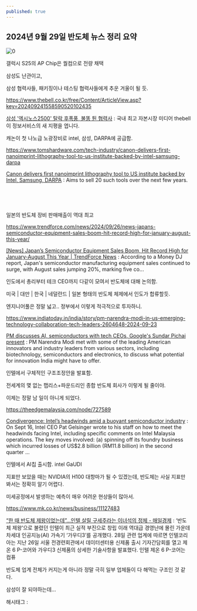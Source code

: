 ```yaml
---
published: true
---
```

## 2024년 9월 29일 반도체 뉴스 정리 요약

![0](/asset/img/223600385426/0.png)

갤럭시 S25의 AP Chip은 퀄컴으로 전량 채택

삼성도 난관이고,

삼성 협력사들, 패키징이나 테스팅 협력사들에게 추운 겨울이 될 듯.

https://www.thebell.co.kr/free/Content/ArticleView.asp?key=202409241558590520102435

[삼성 '엑시노스2500' 탈락 후폭풍, 불똥 튄 협력사](https://www.thebell.co.kr/free/Content/ArticleView.asp?key=202409241558590520102435) : 국내 최고 자본시장 미디어 thebell이 정보서비스의 새 지평을 엽니다.

캐논이 첫 나노급 노광장비로 intel, 삼성, DARPA에 공급함.

https://www.tomshardware.com/tech-industry/canon-delivers-first-nanoimprint-lithography-tool-to-us-institute-backed-by-intel-samsung-darpa

[Canon delivers first nanoimprint lithography tool to US institute backed by Intel, Samsung, DARPA](https://www.tomshardware.com/tech-industry/canon-delivers-first-nanoimprint-lithography-tool-to-us-institute-backed-by-intel-samsung-darpa) : Aims to sell 20 such tools over the next few years.

​

​

일본의 반도체 장비 판매매출이 역대 최고

https://www.trendforce.com/news/2024/09/26/news-japans-semiconductor-equipment-sales-boom-hit-record-high-for-january-august-this-year/

[[News] Japan’s Semiconductor Equipment Sales Boom, Hit Record High for January-August This Year | TrendForce News](https://www.trendforce.com/news/2024/09/26/news-japans-semiconductor-equipment-sales-boom-hit-record-high-for-january-august-this-year/) : According to a Money DJ report, Japan's semiconductor manufacturing equipment sales continued to surge, with August sales jumping 20%, marking five co...

인도에서 총리부터 테크 CEO까지 다같이 모여서 반도체에 대해 논의함.

미국 | 대만 | 한국 | 네덜란드 | 일본 형태의 반도체 체제에서 인도가 합류할듯.

엔지니어풀은 정말 넓고.. 정부에서 이렇게 적극적으로 투자하니.

https://www.indiatoday.in/india/story/pm-narendra-modi-in-us-emerging-technology-collaboration-tech-leaders-2604648-2024-09-23

[PM discusses AI, semiconductors with tech CEOs, Google's Sundar Pichai present](https://www.indiatoday.in/india/story/pm-narendra-modi-in-us-emerging-technology-collaboration-tech-leaders-2604648-2024-09-23) : PM Narendra Modi met with some of the leading American innovators and industry leaders from various sectors, including biotechnology, semiconductors and electronics, to discuss what potential for innovation India might have to offer.

인텔에서 구체적인 구조조정안을 발표함.

전세계의 몇 없는 팹리스+파운드리인 종합 반도체 회사가 이렇게 될 줄이야.

이제는 정말 남 일이 아니게 되었다.

https://theedgemalaysia.com/node/727589

[Condivergence: Intel’s headwinds amid a buoyant semiconductor industry](https://theedgemalaysia.com/node/727589) : On Sept 16, Intel CEO Pat Gelsinger wrote to his staff on how to meet the headwinds facing Intel, including specific comments on Intel Malaysia operations. The key moves involved: (a) spinning off its foundry business which incurred losses of US$2.8 billion (RM11.8 billion) in the second quarter ...

인텔에서 AI칩 출시함. intel GaUDI

지표만 보았을 때는 NVIDIA의 H100 대항마가 될 수 있겠는데, 반도체는 사실 지표만 봐서는 정확히 알기 어렵다.

미세공정에서 발생하는 예측이 매우 어려운 현상들이 많아서.

https://www.mk.co.kr/news/business/11127483

[“한 때 반도체 제왕이었는데”…인텔 살릴 구세주라는 이녀석의 정체 - 매일경제](https://www.mk.co.kr/news/business/11127483) : ‘반도체 제왕’으로 불렸던 인텔이 최근 실적 부진으로 창립 이래 역대급 경영난에 몰린 가운데 차세대 인공지능(AI) 가속기 ‘가우디3’를 공개했다. 28일 관련 업계에 따르면 인텔코리아는 지난 26일 서울 전경련회관에서 데이터센터용 신제품 출시 기자간담회를 열고 제온 6 P-코어와 가우디3 신제품의 상세한 기술사항을 발표했다. 인텔 제온 6 P-코어는 컴퓨

반도체 업계 전체가 커지는게 아니라 정말 극히 일부 업체들이 다 해먹는 구조인 것 같다.

삼성이 잘 되야하는데…

 해시태그 : 